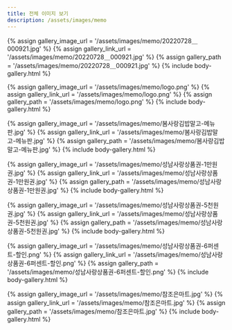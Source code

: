 ```yaml
---
title: 전체 이미지 보기
description: /assets/images/memo
---
```




{% assign gallery_image_url = '/assets/images/memo/20220728＿000921.jpg' %}
{% assign gallery_link_url = '/assets/images/memo/20220728＿000921.jpg' %}
{% assign gallery_path = '/assets/images/memo/20220728＿000921.jpg' %}
{% include body-gallery.html %}

{% assign gallery_image_url = '/assets/images/memo/logo.png' %}
{% assign gallery_link_url = '/assets/images/memo/logo.png' %}
{% assign gallery_path = '/assets/images/memo/logo.png' %}
{% include body-gallery.html %}

{% assign gallery_image_url = '/assets/images/memo/봄사랑김밥말고-메뉴판.jpg' %}
{% assign gallery_link_url = '/assets/images/memo/봄사랑김밥말고-메뉴판.jpg' %}
{% assign gallery_path = '/assets/images/memo/봄사랑김밥말고-메뉴판.jpg' %}
{% include body-gallery.html %}

{% assign gallery_image_url = '/assets/images/memo/성남사랑상품권-1만원권.jpg' %}
{% assign gallery_link_url = '/assets/images/memo/성남사랑상품권-1만원권.jpg' %}
{% assign gallery_path = '/assets/images/memo/성남사랑상품권-1만원권.jpg' %}
{% include body-gallery.html %}

{% assign gallery_image_url = '/assets/images/memo/성남사랑상품권-5천원권.jpg' %}
{% assign gallery_link_url = '/assets/images/memo/성남사랑상품권-5천원권.jpg' %}
{% assign gallery_path = '/assets/images/memo/성남사랑상품권-5천원권.jpg' %}
{% include body-gallery.html %}

{% assign gallery_image_url = '/assets/images/memo/성남사랑상품권-6퍼센트-할인.png' %}
{% assign gallery_link_url = '/assets/images/memo/성남사랑상품권-6퍼센트-할인.png' %}
{% assign gallery_path = '/assets/images/memo/성남사랑상품권-6퍼센트-할인.png' %}
{% include body-gallery.html %}

{% assign gallery_image_url = '/assets/images/memo/참조은마트.jpg' %}
{% assign gallery_link_url = '/assets/images/memo/참조은마트.jpg' %}
{% assign gallery_path = '/assets/images/memo/참조은마트.jpg' %}
{% include body-gallery.html %}
